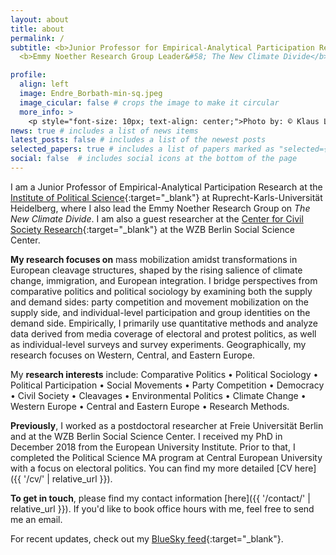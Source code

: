 ```yaml
---
layout: about
title: about
permalink: /
subtitle: <b>Junior Professor for Empirical-Analytical Participation Research</b> &#8226; Ruprecht-Karls-Universität Heidelberg <br>
  <b>Emmy Noether Research Group Leader&#58; The New Climate Divide</b> &#8226; Ruprecht-Karls-Universität Heidelberg

profile:
  align: left
  image: Endre_Borbath-min-sq.jpeg
  image_cicular: false # crops the image to make it circular
  more_info: >
    <p style="font-size: 10px; text-align: center;">Photo by: © Klaus Landry</p>
news: true # includes a list of news items
latest_posts: false # includes a list of the newest posts
selected_papers: true # includes a list of papers marked as "selected={true}"
social: false  # includes social icons at the bottom of the page
---
```


I am a Junior Professor of Empirical-Analytical Participation Research at the [Institute of Political Science](https://www.uni-heidelberg.de/politikwissenschaften/){:target="_blank"} at Ruprecht-Karls-Universität Heidelberg, where I also lead the Emmy Noether Research Group on *The New Climate Divide*. I am also a guest researcher at the [Center for Civil Society Research](https://www.wzb.eu/en/research/trans-sectoral-research/center-for-civil-society-research){:target="_blank"} at the WZB Berlin Social Science Center.

__My research focuses on__ mass mobilization amidst transformations in European cleavage structures, shaped by the rising salience of climate change, immigration, and European integration. I bridge perspectives from comparative politics and political sociology by examining both the supply and demand sides: party competition and movement mobilization on the supply side, and individual-level participation and group identities on the demand side. Empirically, I primarily use quantitative methods and analyze data derived from media coverage of electoral and protest politics, as well as individual-level surveys and survey experiments. Geographically, my research focuses on Western, Central, and Eastern Europe.

My __research interests__ include: Comparative Politics &#8226; Political Sociology &#8226; Political Participation &#8226; Social Movements &#8226; Party Competition &#8226; Democracy &#8226; Civil Society &#8226; Cleavages &#8226; Environmental Politics &#8226; Climate Change &#8226; Western Europe &#8226; Central and Eastern Europe &#8226; Research Methods.

__Previously__, I worked as a postdoctoral researcher at Freie Universität Berlin and at the WZB Berlin Social Science Center. I received my PhD in December 2018 from the European University Institute. Prior to that, I completed the Political Science MA program at Central European University with a focus on electoral politics. You can find my more detailed [CV here]({{ '/cv/' | relative_url }}).

__To get in touch__, please find my contact information [here]({{ '/contact/' | relative_url }}). If you'd like to book office hours with me, feel free to send me an email.

For recent updates, check out my [BlueSky feed](https://bsky.app/profile/eborbath.bsky.social){:target="_blank"}.